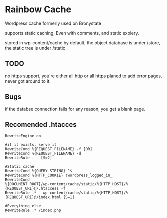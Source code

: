 Rainbow Cache
=============

Wordpress cache formerly used on Bronystate

supports static caching, Even with comments, and static expiery.

stored in wp-content/cache by default, the object database is under 
/store, the static tree is under /static

TODO
----
no https support, you're either all http or all https
planed to add error pages, never got around to it.

Bugs
----
if the databse connection fails for any reason, you get a blank page.

Recomended .htacces
-------------------
    RewriteEngine on

    #if it exists, serve it
    RewriteCond %{REQUEST_FILENAME} -f [OR]
    RewriteCond %{REQUEST_FILENAME} -d
    RewriteRule . - [S=2]

    #Static cache
    RewriteCond %{QUERY_STRING} ^$
    RewriteCond %{HTTP_COOKIE} !wordpress_logged_in_
    RewriteCond 
    %{DOCUMENT_ROOT}/wp-content/cache/static/%{HTTP_HOST}/%{REQUEST_URI}@/.htaccess -f
    RewriteRule .*   wp-content/cache/static/%{HTTP_HOST}/%{REQUEST_URI}@/index.html [S=1]

    #Everything else
    RewriteRule .* /index.php
